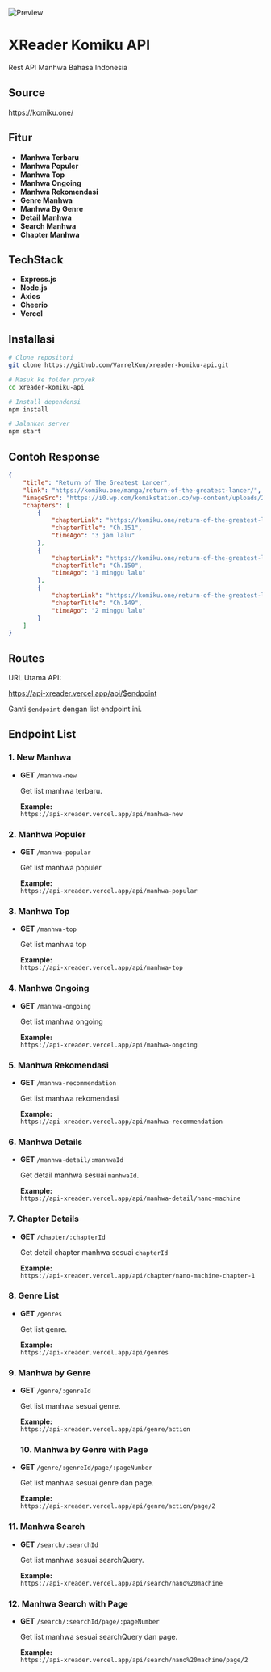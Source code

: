 ![Preview](panel.png)
# XReader Komiku API
Rest API Manhwa Bahasa Indonesia

## Source
https://komiku.one/

## Fitur

- **Manhwa Terbaru**
- **Manhwa Populer**
- **Manhwa Top**
- **Manhwa Ongoing**
- **Manhwa Rekomendasi**
- **Genre Manhwa**
- **Manhwa By Genre**
- **Detail Manhwa**
- **Search Manhwa**
- **Chapter Manhwa**

## TechStack

- **Express.js**
- **Node.js**
- **Axios**
- **Cheerio**
- **Vercel**


## Installasi
```bash
# Clone repositori
git clone https://github.com/VarrelKun/xreader-komiku-api.git

# Masuk ke folder proyek
cd xreader-komiku-api

# Install dependensi
npm install

# Jalankan server
npm start

```

## Contoh Response
```json
{
    "title": "Return of The Greatest Lancer",
    "link": "https://komiku.one/manga/return-of-the-greatest-lancer/",
    "imageSrc": "https://i0.wp.com/komikstation.co/wp-content/uploads/2021/09/Return-of-The-Greatest-Lancer-1.jpg?resize=100,130",
    "chapters": [
        {
            "chapterLink": "https://komiku.one/return-of-the-greatest-lancer-chapter-151/",
            "chapterTitle": "Ch.151",
            "timeAgo": "3 jam lalu"
        },
        {
            "chapterLink": "https://komiku.one/return-of-the-greatest-lancer-chapter-150/",
            "chapterTitle": "Ch.150",
            "timeAgo": "1 minggu lalu"
        },
        {
            "chapterLink": "https://komiku.one/return-of-the-greatest-lancer-chapter-149/",
            "chapterTitle": "Ch.149",
            "timeAgo": "2 minggu lalu"
        }
    ]
}
```


## Routes
URL Utama API:

https://api-xreader.vercel.app/api/$endpoint

Ganti `$endpoint` dengan list endpoint ini.

## Endpoint List

### 1. New Manhwa
- **GET** `/manhwa-new`
  
  Get list manhwa terbaru.
  
  **Example:**  
  `https://api-xreader.vercel.app/api/manhwa-new`

### 2. Manhwa Populer
- **GET** `/manhwa-popular`

  Get list manhwa populer

  **Example:**  
  `https://api-xreader.vercel.app/api/manhwa-popular`
  
### 3. Manhwa Top
- **GET** `/manhwa-top`

  Get list manhwa top

  **Example:**  
  `https://api-xreader.vercel.app/api/manhwa-top`
  
### 4. Manhwa Ongoing
- **GET** `/manhwa-ongoing`

  Get list manhwa ongoing

  **Example:**  
  `https://api-xreader.vercel.app/api/manhwa-ongoing`
  
### 5. Manhwa Rekomendasi
- **GET** `/manhwa-recommendation`

  Get list manhwa rekomendasi

  **Example:**  
  `https://api-xreader.vercel.app/api/manhwa-recommendation`

  
### 6. Manhwa Details
- **GET** `/manhwa-detail/:manhwaId`

  Get detail manhwa sesuai  `manhwaId`.

  **Example:**  
  `https://api-xreader.vercel.app/api/manhwa-detail/nano-machine`
  

### 7. Chapter Details
- **GET** `/chapter/:chapterId`

  Get detail chapter manhwa sesuai  `chapterId`

  **Example:**  
  `https://api-xreader.vercel.app/api/chapter/nano-machine-chapter-1`
  

### 8. Genre List
- **GET** `/genres`

  Get list genre.

  **Example:**  
  `https://api-xreader.vercel.app/api/genres`


### 9. Manhwa by Genre 
- **GET** `/genre/:genreId`

  Get list manhwa sesuai genre.

  **Example:**  
  `https://api-xreader.vercel.app/api/genre/action`


  ### 10. Manhwa by Genre with Page
- **GET** `/genre/:genreId/page/:pageNumber`

  Get list manhwa sesuai genre dan page.

  **Example:**  
  `https://api-xreader.vercel.app/api/genre/action/page/2`


### 11. Manhwa Search
- **GET** `/search/:searchId`

  Get list manhwa sesuai searchQuery.

  **Example:**  
  `https://api-xreader.vercel.app/api/search/nano%20machine`

  
### 12. Manhwa Search with Page
- **GET** `/search/:searchId/page/:pageNumber`

  Get list manhwa sesuai searchQuery dan page.

  **Example:**  
  `https://api-xreader.vercel.app/api/search/nano%20machine/page/2`
